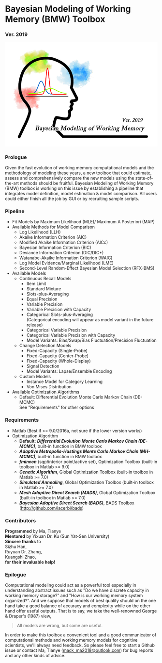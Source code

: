 # Bayesian Modeling of Working Memory (BMW) Toolbox   
### Ver. 2019

![](https://github.com/Mack-Ma/Bayesian_Modeling_of_Working_Memory/blob/master/BMW_icon.png)

### Prologue
Given the fast evolution of working memory computational models and the methodology of modeling these years, a new toolbox that could estimate, assess and comprehensively compare the new models using the state-of-the-art methods should be fruitful. Bayesian Modeling of Working Memory (BMW) toolbox is working on this issue by establishing a pipeline that integrates model definition, model estimation & model comparison. All users could either finish all the job by GUI or by recruiting sample scripts.

### Pipeline

- Fit Models by Maximum Likelihood (MLE)/ Maximum A Posteriori (MAP)
- Available Methods for Model Comparison
	- Log Likelihood (LLH)
	- Akaike Information Criterion (AIC)
	- Modified Akaike Information Criterion (AICc)
	- Bayesian Information Criterion (BIC)
	- Deviance Information Criterion (DIC/DIC*)  
	- Watanabe-Akaike Information Criterion (WAIC)  
	- Log Model Evidence/Marginal Likelihood (LME)
	- Second-Level Random-Effect Bayesian Model Selection (RFX-BMS)
- Available Models 
	- Continuous Recall Models
		- Item Limit
		- Standard Mixture
		- Slots-plus-Averaging
		- Equal Precision
		- Variable Precision
		- Variable Precision with Capacity
		- Categorical Slots-plus-Averaging   
		(Categorical encoding will appear as model variant in the future release)
		- Categorical Variable Precision
		- Categorical Variable Precision with Capacity
		- Model Variants: Bias/Swap/Bias Fluctuation/Precision Fluctuation
	- Change Detection Models
		- Fixed-Capacity (Single-Probe)  
		- Fixed-Capacity (Center-Probe)
		- Fixed-Capacity (Whole-Display)
		- Signal Detection
		- Model Variants: Lapse/Ensemble Encoding
	- Custom Models
		- Instance Model for Category Learning
		- Von Mises Distribution
- Available Optimization Algorithms  
	- Default: Differential Evolution Monte Carlo Markov Chain (DE-MCMC)  
  See "Requirements" for other options
  
### Requirements

- Matlab (Best if >= 9.0/2016a, not sure if the lower version works)
- Optimization Algorithm
  - __Default:__ _**Differential Evolution Monte Carlo Markov Chain (DE-MCMC)**_, built-in function in BMW toolbox
  - _**Adaptive Metropolis-Hastings Monte Carlo Markov Chain (MH-MCMC)**_, built-in function in BMW toolbox
  - _**fmincon**_ (sqp/interior point/active set), Optimization Toolbox (built-in toolbox in Matlab >= 9.0)
  - _**Genetic Algorithm**_, Global Optimization Toolbox (built-in toolbox in Matlab >= 7.0)
  - _**Simulated Annealing**_, Global Optimization Toolbox (built-in toolbox in Matlab >= 7.0)
  - _**Mesh Adaptive Direct Search (MADS)**_, Global Optimization Toolbox (built-in toolbox in Matlab >= 7.0)
  - _**Bayesian Adaptive Direct Search (BADS)**_, BADS Toolbox (http://github.com/lacerbi/bads)

### Contributors  
**Programmed** by Ma, Tianye  
**Mentored** by Yixuan Dr. Ku (Sun Yat-Sen University)  
**Sincere thanks** to  
Sizhu Han,  
Ruyuan Dr. Zhang,  
Kuangshi Zhao,  
__for their invaluable help!__
  
### Epilogue
Computational modeling could act as a powerful tool especially in understanding abstract issues such as "Do we have discrete capacity in working memory storage?" and "How is our working memory system organized?". And we suppose that models of best quality should on the one hand take a good balance of accuracy and complexity while on the other hand offer useful outputs. That is to say, we take the well-renowned George & Draper's (1987) view,

> All models are wrong, but some are useful.

In order to make this toolbox a convenient tool and a good communicator of computational methods and working memory models for cognitive scientists, we'll always need feedback. So please feel free to start a Github issue or contact Ma, Tianye (mack_ma2018@outlook.com) for bug reports and any other kinds of advice.
